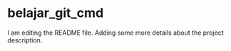 # belajar_git_cmd
I am editing the README file. Adding some more details about the project description.
